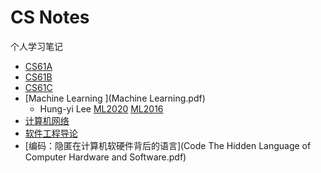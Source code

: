 # CS Notes

个人学习笔记

- [CS61A](./CS61A.md)
- [CS61B](./CS61B.md)
- [CS61C](./CS61C.md)
- [Machine Learning ](Machine Learning.pdf)
  - Hung-yi Lee [ML2020](http://speech.ee.ntu.edu.tw/~tlkagk/courses_ML20.html) [ML2016](http://speech.ee.ntu.edu.tw/~tlkagk/courses_ML16.html) 
- [计算机网络](计算机网络.pdf)
- [软件工程导论](软件工程导论.pdf)
- [编码：隐匿在计算机软硬件背后的语言](Code The Hidden Language of Computer Hardware and Software.pdf)

